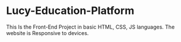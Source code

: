 # Lucy-Education-Platform
This Is the Front-End Project in basic HTML, CSS, JS languages. The website is Responsive to devices.
